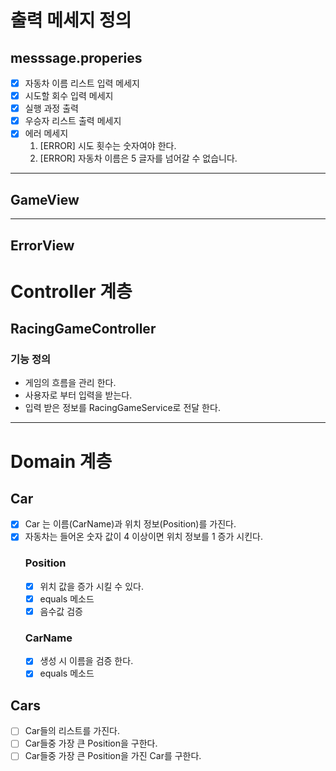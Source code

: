 # 출력 메세지 정의

## messsage.properies

- [x] 자동차 이름 리스트 입력 메세지
- [x] 시도할 회수 입력 메세지
- [x] 실행 과정 출력
- [x] 우승자 리스트 출력 메세지
- [x] 에러 메세지
    1. [ERROR] 시도 횟수는 숫자여야 한다.
    2. [ERROR] 자동차 이름은 5 글자를 넘어갈 수 없습니다.

---

## GameView

---

## ErrorView

# Controller 계층

## RacingGameController

### 기능 정의

- 게임의 흐름을 관리 한다.
- 사용자로 부터 입력을 받는다.
- 입력 받은 정보를 RacingGameService로 전달 한다.

---

# Domain 계층

## Car

- [x] Car 는 이름(CarName)과 위치 정보(Position)를 가진다.
- [x] 자동차는 들어온 숫자 값이 4 이상이면 위치 정보를 1 증가 시킨다.
  ### Position
    - [x] 위치 값을 증가 시킬 수 있다.
    - [x] equals 메소드
    - [x] 음수값 검증
  ### CarName
    - [x] 생성 시 이름을 검증 한다.
    - [x] equals 메소드

## Cars
- [ ] Car들의 리스트를 가진다.
- [ ] Car들중 가장 큰 Position을 구한다.
- [ ] Car들중 가장 큰 Position을 가진 Car를 구한다.
